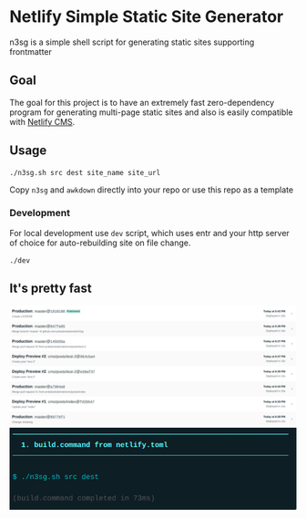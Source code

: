 # Netlify Simple Static Site Generator

n3sg is a simple shell script for generating static sites supporting frontmatter

## Goal

The goal for this project is to have an extremely fast zero-dependency program
for generating multi-page static sites and also is easily compatible with
[Netlify CMS](https://www.netlifycms.org/).

## Usage

```
./n3sg.sh src dest site_name site_url
```

Copy `n3sg` and `awkdown` directly into your repo or use this repo as a template

### Development

For local development use `dev` script, which uses entr and your http server of
choice for auto-rebuilding site on file change.

```
./dev
```

## It's pretty fast

![Image of deploys list - it builds in under 20s](./docs/deploys.png)
![Image of logs - n3sg run in 73ms](./docs/build.png)

